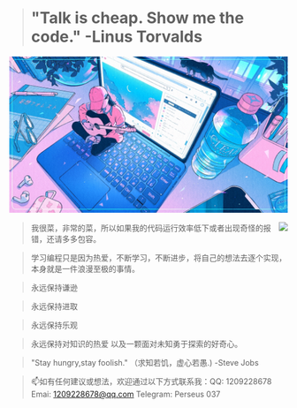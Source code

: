 <div align="center">
  <a href="https://github.com/Perseus037">
  </a>
</div>

># "Talk is cheap. Show me the code." -Linus Torvalds

[![](https://github.com/Perseus037/data/blob/master/computer.jpg)](https://github.com/Perseus037)

<a href="https://github.com/Perseus037">
  <img align="right" src="https://github-readme-stats.vercel.app/api?username=Perseus037&show_icons=true&icon_color=ffca28&title_color=ffa000" />
</a>

>我很菜，非常的菜，所以如果我的代码运行效率低下或者出现奇怪的报错，还请多多包容。

>学习编程只是因为热爱，不断学习，不断进步，将自己的想法去逐个实现，本身就是一件浪漫至极的事情。

>永远保持谦逊

>永远保持进取

>永远保持乐观

>永远保持对知识的热爱 以及一颗面对未知勇于探索的好奇心。

>"Stay hungry,stay foolish." （求知若饥，虚心若愚.) -Steve Jobs

>📫如有任何建议或想法，欢迎通过以下方式联系我：QQ: 1209228678      Emai: 1209228678@qq.com      Telegram: Perseus 037
</a>
